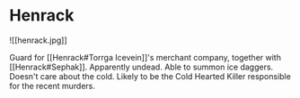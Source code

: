 # Henrack
![[henrack.jpg]]

Guard for [[Henrack#Torrga Icevein]]'s merchant company, together with [[Henrack#Sephak]]. Apparently undead. Able to summon ice daggers. Doesn't care about the cold. Likely to be the Cold Hearted Killer responsible for the recent murders.